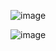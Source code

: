 ![image](https://user-images.githubusercontent.com/54960730/121450354-94cacd80-c969-11eb-997c-bdc43a5be268.png)

![image](https://user-images.githubusercontent.com/54960730/121456652-669ebb00-c974-11eb-8255-fc57142e06c0.png)

